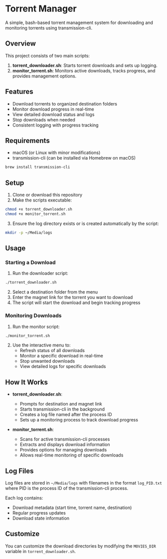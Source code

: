 # Torrent Manager

A simple, bash-based torrent management system for downloading and monitoring torrents using transmission-cli.

## Overview

This project consists of two main scripts:

1. **torrent_downloader.sh**: Starts torrent downloads and sets up logging.
2. **monitor_torrent.sh**: Monitors active downloads, tracks progress, and provides management options.

## Features

- Download torrents to organized destination folders
- Monitor download progress in real-time
- View detailed download status and logs
- Stop downloads when needed
- Consistent logging with progress tracking

## Requirements

- macOS (or Linux with minor modifications)
- transmission-cli (can be installed via Homebrew on macOS)

```bash
brew install transmission-cli
```

## Setup

1. Clone or download this repository
2. Make the scripts executable:

```bash
chmod +x torrent_downloader.sh
chmod +x monitor_torrent.sh
```

3. Ensure the log directory exists or is created automatically by the script:

```bash
mkdir -p ~/Media/logs
```

## Usage

### Starting a Download

1. Run the downloader script:

```bash
./torrent_downloader.sh
```

2. Select a destination folder from the menu
3. Enter the magnet link for the torrent you want to download
4. The script will start the download and begin tracking progress

### Monitoring Downloads

1. Run the monitor script:

```bash
./monitor_torrent.sh
```

2. Use the interactive menu to:
   - Refresh status of all downloads
   - Monitor a specific download in real-time
   - Stop unwanted downloads
   - View detailed logs for specific downloads

## How It Works

- **torrent_downloader.sh**:
  - Prompts for destination and magnet link
  - Starts transmission-cli in the background
  - Creates a log file named after the process ID
  - Sets up a monitoring process to track download progress

- **monitor_torrent.sh**:
  - Scans for active transmission-cli processes
  - Extracts and displays download information
  - Provides options for managing downloads
  - Allows real-time monitoring of specific downloads

## Log Files

Log files are stored in `~/Media/logs` with filenames in the format `log_PID.txt` where PID is the process ID of the transmission-cli process.

Each log contains:
- Download metadata (start time, torrent name, destination)
- Regular progress updates
- Download state information

## Customize

You can customize the download directories by modifying the `MOVIES_DIR` variable in `torrent_downloader.sh`.